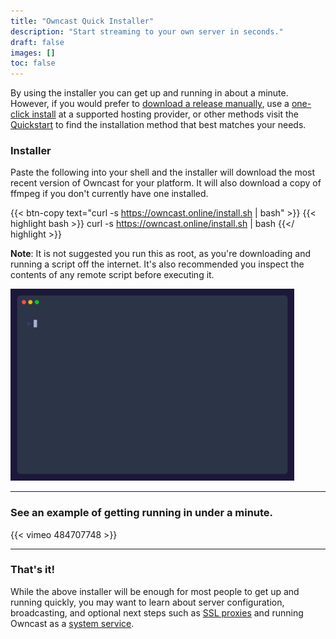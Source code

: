 ```yaml
---
title: "Owncast Quick Installer"
description: "Start streaming to your own server in seconds."
draft: false
images: []
toc: false
---
```


By using the installer you can get up and running in about a minute. However, if you would prefer to [download a release manually](/quickstart/manual), use a [one-click install](/quickstart/providers) at a supported hosting provider, or other methods visit the [Quickstart](/quickstart) to find the installation method that best matches your needs.

### Installer

Paste the following into your shell and the installer will download the most recent version of Owncast for your platform.
It will also download a copy of ffmpeg if you don't currently have one installed.

{{< btn-copy text="curl -s https://owncast.online/install.sh | bash" >}}
{{< highlight bash >}}
curl -s https://owncast.online/install.sh | bash
{{</ highlight >}}

**Note**: It is not suggested you run this as root, as you're downloading and running a script off the internet. It's also recommended you inspect the contents of any remote script before executing it.

<img src="/owncast-install.gif" width="90%"/>

---

### See an example of getting running in under a minute.

{{< vimeo 484707748 >}}

---

### That's it!

While the above installer will be enough for most people to get up and running quickly, you may want to learn about server configuration, broadcasting, and optional next steps such as [SSL proxies](/docs/sslproxies) and running Owncast as a [system service](/docs/systemservice/).
